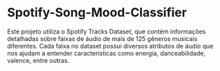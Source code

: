 # Spotify-Song-Mood-Classifier

Este projeto utiliza o Spotify Tracks Dataset, que contém informações detalhadas sobre faixas de áudio de mais 
de 125 gêneros musicais diferentes. Cada faixa no dataset possui diversos atributos de áudio que nos ajudam a 
entender características como energia, danceabilidade, valence, entre outras.
